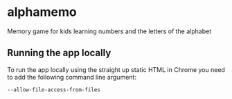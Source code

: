 alphamemo
=========

Memory game for kids learning numbers and the letters of the alphabet

## Running the app locally

To run the app locally using the straight up static HTML in Chrome you need to add
the following command line argument:

`--allow-file-access-from-files`